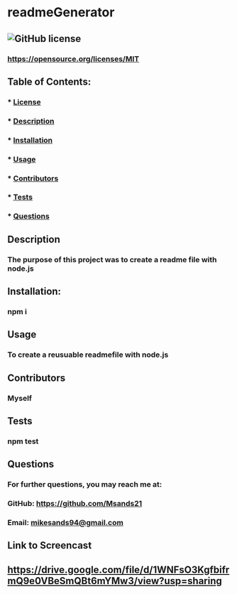 
  # readmeGenerator

  ##  ![GitHub license](https://img.shields.io/badge/license-MIT-yellow.svg)
  ### https://opensource.org/licenses/MIT

  ## Table of Contents:
  ### * [License](#license)
  ### * [Description](#description)
  ### * [Installation](#installation)
  ### * [Usage](#usage)
  ### * [Contributors](#contributors)
  ### * [Tests](#tests)
  ### * [Questions](#questions)

  ## Description
  ### The purpose of this project was to create a readme file with node.js

  ## Installation:
  ### npm i

  ## Usage
  ### To create a reusuable readmefile with node.js

  ## Contributors
  ### Myself

  ## Tests
  ### npm test

  ## Questions
  ### For further questions, you may reach me at:
  ### GitHub: https://github.com/Msands21
  ### Email: mikesands94@gmail.com

  ## Link to Screencast
  ## https://drive.google.com/file/d/1WNFsO3KgfbifrmQ9e0VBeSmQBt6mYMw3/view?usp=sharing
